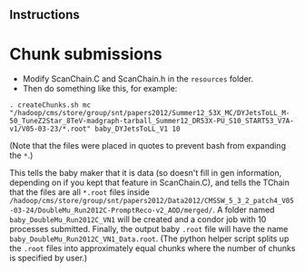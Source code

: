 ## Instructions

# Chunk submissions

* Modify ScanChain.C and ScanChain.h in the `resources` folder.
* Then do something like this, for example:
```
. createChunks.sh mc "/hadoop/cms/store/group/snt/papers2012/Summer12_53X_MC/DYJetsToLL_M-50_TuneZ2Star_8TeV-madgraph-tarball_Summer12_DR53X-PU_S10_START53_V7A-v1/V05-03-23/*.root" baby_DYJetsToLL_V1 10
```
(Note that the files were placed in quotes to prevent bash from expanding the `*`.)

This tells the baby maker that it is data (so doesn't fill in gen information, depending on if you kept that feature in ScanChain.C), and tells the TChain that the files are all `*.root` files inside `/hadoop/cms/store/group/snt/papers2012/Data2012/CMSSW_5_3_2_patch4_V05-03-24/DoubleMu_Run2012C-PromptReco-v2_AOD/merged/`. A folder named `baby_DoubleMu_Run2012C_VN1` will be created and a condor job with 10 processes submitted. Finally, the output baby `.root` file will have the name `baby_DoubleMu_Run2012C_VN1_Data.root`.
(The python helper script splits up the `.root` files into approximately equal chunks where the number of chunks is specified by user.)
